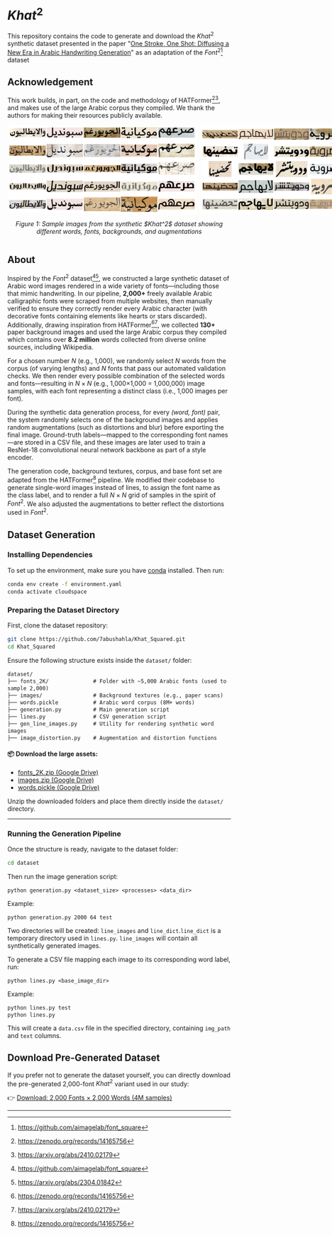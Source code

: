 # $Khat^2$
This repository contains the code to generate and download the $Khat^2$ synthetic dataset presented in the paper "[One Stroke, One Shot: Diffusing a New Era in Arabic Handwriting Generation](https://ieeexplore.ieee.org/xpl/RecentIssue.jsp?punumber=4234)" as an adaptation of the $Font^2$[^1] dataset

## Acknowledgement 
This work builds, in part, on the code and methodology of HATFormer[^3][^4], and makes use of the large Arabic corpus they compiled. We thank the authors for making their resources publicly available.

<div align="center" style="display: flex; flex-direction: column; align-items: center;">
  <div style="display: flex; gap: 10px;">
    <img src="images/Khat1.png" height="200px" alt="Khat 1" />
    <img src="images/Khat2.png" height="200px" alt="Khat 2" />
  </div>
  <p><em>Figure 1: Sample images from the synthetic $Khat^2$ dataset showing different words, fonts, backgrounds, and augmentations</em></p>
</div>


## About
Inspired by the $Font^2$ dataset[^1][^2], we constructed a large synthetic dataset of Arabic word images rendered in a wide variety of fonts—including those that mimic handwriting. In our pipeline, **2,000+** freely available Arabic calligraphic fonts were scraped from multiple websites, then manually verified to ensure they correctly render every Arabic character (with decorative fonts containing elements like hearts or stars discarded). Additionally, drawing inspiration from HATFormer[^3][^4], we collected **130+** paper background images and used the large Arabic corpus they compiled which contains over **8.2 million** words collected from diverse online sources, including Wikipedia.

For a chosen number *N* (e.g., 1,000), we randomly select *N* words from the corpus (of varying lengths) and *N* fonts that pass our automated validation checks. We then render every possible combination of the selected words and fonts—resulting in $N×N$ (e.g., 1,000×1,000 = 1,000,000) image samples, with each font representing a distinct class (i.e., 1,000 images per font).

During the synthetic data generation process, for every *(word, font)* pair, the system randomly selects one of the background images and applies random augmentations (such as distortions and blur) before exporting the final image. Ground-truth labels—mapped to the corresponding font names—are stored in a CSV file, and these images are later used to train a ResNet-18 convolutional neural network backbone as part of a style encoder.

The generation code, background textures, corpus, and base font set are adapted from the HATFormer[^3] pipeline. We modified their codebase to generate single-word images instead of lines, to assign the font name as the class label, and to render a full $N×N$ grid of samples in the spirit of $Font^2$. We also adjusted the augmentations to better reflect the distortions used in $Font^2$.

## Dataset Generation
### Installing Dependencies
To set up the environment, make sure you have [conda](https://docs.conda.io/) installed. Then run:

```bash
conda env create -f environment.yaml
conda activate cloudspace
```

### Preparing the Dataset Directory

First, clone the dataset repository:

```bash
git clone https://github.com/7abushahla/Khat_Squared.git
cd Khat_Squared
```

Ensure the following structure exists inside the `dataset/` folder:

```
dataset/
├── fonts_2K/              # Folder with ~5,000 Arabic fonts (used to sample 2,000)
├── images/                # Background textures (e.g., paper scans)
├── words.pickle           # Arabic word corpus (8M+ words)
├── generation.py          # Main generation script
├── lines.py               # CSV generation script
├── gen_line_images.py     # Utility for rendering synthetic word images
├── image_distortion.py    # Augmentation and distortion functions
```

#### 📦 Download the large assets:

- [fonts_2K.zip (Google Drive)](https://drive.google.com/file/d/1Zii1J2yh8NL9A4Kjs5b8rdyUSQGHnGvg/view?usp=share_link)
- [images.zip (Google Drive)](https://drive.google.com/file/d/1Zj80lhG9Us7-zRgi8bv3v3WJT1zIo4C6/view?usp=share_link)
- [words.pickle (Google Drive)](https://drive.google.com/file/d/1hKd4x-FvgZiAtQdoHEZ-791FOSZ5e8oT/view?usp=share_link)

Unzip the downloaded folders and place them directly inside the `dataset/` directory.

---

### Running the Generation Pipeline

Once the structure is ready, navigate to the dataset folder:

```bash
cd dataset
```

Then run the image generation script:
```
python generation.py <dataset_size> <processes> <data_dir>
```
Example:
```
python generation.py 2000 64 test
```
Two directories will be created: `line_images` and `line_dict`.`line_dict` is a temporary directory used in `lines.py`. `line_images` will contain all synthetically generated images.

To generate a CSV file mapping each image to its corresponding word label, run:

```
python lines.py <base_image_dir>
```
Example:
```
python lines.py test
python lines.py
```
This will create a `data.csv` file in the specified directory, containing `img_path` and `text` columns.


## Download Pre-Generated Dataset

If you prefer not to generate the dataset yourself, you can directly download the pre-generated 2,000-font $Khat^2$ variant used in our study:

👉 [Download: 2,000 Fonts × 2,000 Words (4M samples)](https://drive.google.com/file/d/10rOgKsOINfPUdUKqtc-xEtgcmdvSDUF-/view?usp=share_link)

---

[^1]: https://github.com/aimagelab/font_square
[^2]: https://arxiv.org/abs/2304.01842
[^3]: https://zenodo.org/records/14165756
[^4]: https://arxiv.org/abs/2410.02179
